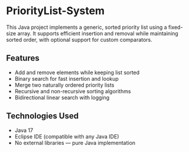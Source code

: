 # PriorityList-System

This Java project implements a generic, sorted priority list using a fixed-size array. It supports efficient insertion and removal while maintaining sorted order, with optional support for custom comparators.

## Features

- Add and remove elements while keeping list sorted
- Binary search for fast insertion and lookup
- Merge two naturally ordered priority lists
- Recursive and non-recursive sorting algorithms
- Bidirectional linear search with logging

## Technologies Used

- Java 17
- Eclipse IDE (compatible with any Java IDE)
- No external libraries — pure Java implementation
